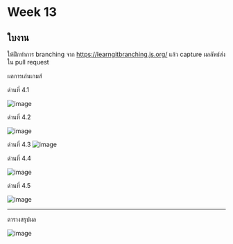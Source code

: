 # Week 13 #

## ใบงาน

ให้ฝึกทำการ branching  จาก  https://learngitbranching.js.org/ แล้ว capture ผลลัพธ์ส่งใน pull request

ผลการเล่นเกมส์

ด่านที่ 4.1 

![image](https://user-images.githubusercontent.com/92082233/143496300-414bb5d4-1dc2-4f07-b007-94698d280795.png)

ด่านที่ 4.2

![image](https://user-images.githubusercontent.com/92082233/143496324-53b1d18c-867f-49a1-a394-ba60e9ca6ac9.png)


ด่านที่ 4.3
![image](https://user-images.githubusercontent.com/92082233/143496362-f69bc49f-0775-4c48-a319-e1fbd1237953.png)

ด่านที่ 4.4

![image](https://user-images.githubusercontent.com/92082233/143496399-23d75a9f-77a4-43ec-a965-e5e2ba818568.png)

ด่านที่ 4.5

![image](https://user-images.githubusercontent.com/92082233/143496429-0137e89e-746a-4e26-9b3a-c54691c58446.png)

---
ตารางสรุปผล

![image](https://user-images.githubusercontent.com/92082233/143496467-7657e9d8-0a5a-4a53-afe0-1db349046eaf.png)
